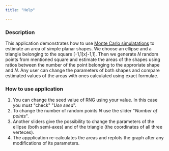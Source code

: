 ```yaml
---
title: "Help"

---
```

### Description
This application demonstrates how to use [Monte Carlo simulatations](http://en.wikipedia.org/wiki/Monte_Carlo_method#Use_in_mathematics) to estimate an area of simple planar shapes. We choose an ellipse and a triangle belonging to the square [-1,1]x[-1,1]. Then we generate *N* random points from mentioned square and estimate the areas of the shapes using ratios between the number of the point belonging to the approriate shape and *N*.
Any  user can change the parameters of both shapes and compare estimated values of the areas with ones calculated using exact formulae.


### How to use application

1. You can change the seed value of RNG using your value.  In this case you must "check"  "*Use seed*".
2. To change the number of random points *N* use the slider "*Number of points*".
3. Another sliders give the possibility to change the parameters of the ellipse (both semi-axes) and of the triangle (the coordinates of all three verteces).
4. The appplication re-calculates the areas and replots the graph after any modifications of its parameters.

